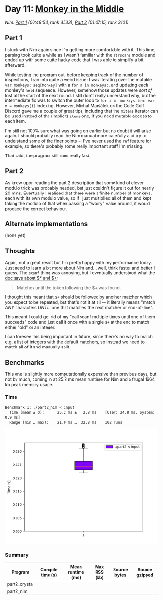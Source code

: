 # Day 11: [Monkey in the Middle](https://adventofcode.com/2022/day/11)
*Nim: [Part 1](https://github.com/DestyNova/advent_of_code_2022/blob/main/11/part1.nim) (00:48:54, rank 4533), [Part 2](https://github.com/DestyNova/advent_of_code_2022/blob/main/11/part2.nim) (01:07:15, rank 3101)*

## Part 1

I stuck with Nim again since I'm getting more comfortable with it. This time, parsing took quite a while as I wasn't familiar with the `strscans` module and ended up with some quite hacky code that I was able to simplify a bit afterward.

While testing the program out, before keeping track of the number of inspections, I ran into quite a weird issue: I was iterating over the mutable `var monkeys: seq[Monkey]` with a `for m in monkeys:`, and updating each monkey's `held` sequence. However, somehow those updates were _sort of_ lost at the start of the next round. I still don't really understand why, but the intermediate fix was to switch the outer loop to `for i in monkeys.len: var m = monkeys[i]` indexing. However, Michal Maršálek on the Code Golf Discord gave me a couple of great tips, including that the `mitems` iterator can be used instead of the (implicit) `items` one, if you need mutable access to each item.

I'm still not 100% sure what was going on earlier but no doubt it will arise again. I should probably read the Nim manual more carefully and try to understand some of the finer points -- I've never used the `ref` feature for example, so there's probably some really important stuff I'm missing.

That said, the program still runs really fast.

## Part 2

As knew upon reading the part 2 description that some kind of clever modulo trick was probably needed, but just couldn't figure it out for nearly 20 mins. Eventually I realised that there were a finite number of monkeys, each with its own modulo value, so if I just multiplied all of them and kept taking the modulo of that when passing a "worry" value around, it would produce the correct behaviour.

## Alternate implementations

(none yet)

## Thoughts

Again, not a great result but I'm pretty happy with my performance today. Just need to learn a bit more about Nim and... well, think faster and better I guess. The `scanf` thing was annoying, but I eventually understood what the [doc says about $* and $+](https://nim-lang.org/docs/strscans.html):

> Matches until the token following the $+ was found.

I thought this meant that `$+` should be followed by another matcher which you expect to be repeated, but that's not it at all -- it literally means "match _ANY_ characters _UNTIL_ one that matches the next matcher or end-of-line".

This meant I could get rid of my "call scanf multiple times until one of them succeeds" code and just call it once with a single `$+` at the end to match either "old" or an integer.

I can foresee this being important in future, since there's no way to match e.g. a list of integers with the default matchers, so instead we need to match all of it and manually split.

## Benchmarks

This one is slightly more computationally expensive than previous days, but not by much, coming in at 25.2 ms mean runtime for Nim and a frugal 1664 kb peak memory usage.

### Time

```
Benchmark 1: ./part2_nim < input
  Time (mean ± σ):      25.2 ms ±   2.8 ms    [User: 24.8 ms, System: 0.9 ms]
  Range (min … max):    21.9 ms …  32.8 ms    102 runs
```

![Boxplot of runtime benchmark results](runtime.png)

### Summary

Program       | Compile time (s) | Mean runtime (ms) | Max RSS (kb) | Source bytes | Source gzipped
---           | ---              | ---               | ---          | ---          | ---
part2_crystal |                  |                   |              |              |    
part2_nim     |                  |                   |              |              |    
